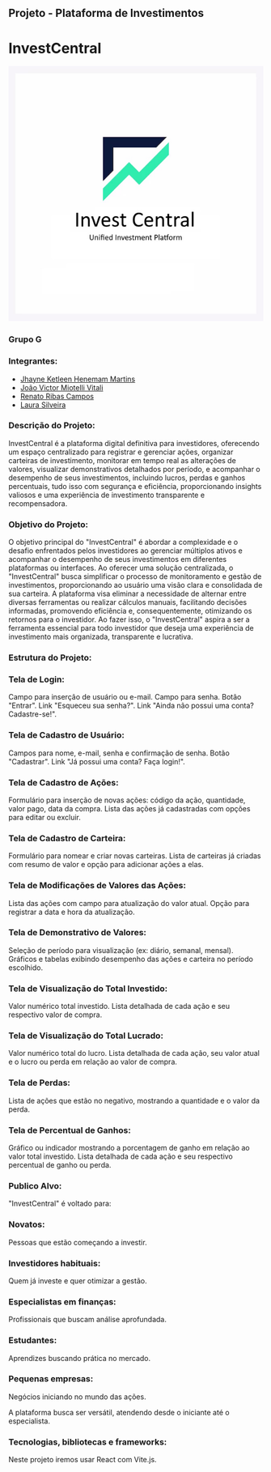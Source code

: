 ## Projeto - Plataforma de Investimentos
# InvestCentral

<div align="center">
  <img src="Imagens/logo.jpg" alt="Logo">
</div>

### Grupo G

### Integrantes:
* [Jhayne Ketleen Henemam Martins](https://github.com/JhayneK)
* [João Victor Miotelli Vitali](https://github.com/JoaoMiotelli)
* [Renato Ribas Campos](https://github.com/RenatoRibas)
* [Laura Silveira](https://github.com/laurassilveirag)


### Descrição do Projeto:

InvestCentral é a plataforma digital definitiva para investidores, oferecendo um espaço centralizado para registrar e gerenciar ações, organizar carteiras de investimento, monitorar em tempo real as alterações de valores, visualizar demonstrativos detalhados por período, e acompanhar o desempenho de seus investimentos, incluindo lucros, perdas e ganhos percentuais, tudo isso com segurança e eficiência, proporcionando insights valiosos e uma experiência de investimento transparente e recompensadora.


### Objetivo do Projeto:

O objetivo principal do "InvestCentral" é abordar a complexidade e o desafio enfrentados pelos investidores ao gerenciar múltiplos ativos e acompanhar o desempenho de seus investimentos em diferentes plataformas ou interfaces. Ao oferecer uma solução centralizada, o "InvestCentral" busca simplificar o processo de monitoramento e gestão de investimentos, proporcionando ao usuário uma visão clara e consolidada de sua carteira. A plataforma visa eliminar a necessidade de alternar entre diversas ferramentas ou realizar cálculos manuais, facilitando decisões informadas, promovendo eficiência e, consequentemente, otimizando os retornos para o investidor. Ao fazer isso, o "InvestCentral" aspira a ser a ferramenta essencial para todo investidor que deseja uma experiência de investimento mais organizada, transparente e lucrativa.

### Estrutura do Projeto:

### Tela de Login:
Campo para inserção de usuário ou e-mail.
Campo para senha.
Botão "Entrar".
Link "Esqueceu sua senha?".
Link "Ainda não possui uma conta? Cadastre-se!".

### Tela de Cadastro de Usuário:
Campos para nome, e-mail, senha e confirmação de senha.
Botão "Cadastrar".
Link "Já possui uma conta? Faça login!".

### Tela de Cadastro de Ações:
Formulário para inserção de novas ações: código da ação, quantidade, valor pago, data da compra.
Lista das ações já cadastradas com opções para editar ou excluir.

### Tela de Cadastro de Carteira:
Formulário para nomear e criar novas carteiras.
Lista de carteiras já criadas com resumo de valor e opção para adicionar ações a elas.

### Tela de Modificações de Valores das Ações:
Lista das ações com campo para atualização do valor atual.
Opção para registrar a data e hora da atualização.

### Tela de Demonstrativo de Valores:
Seleção de período para visualização (ex: diário, semanal, mensal).
Gráficos e tabelas exibindo desempenho das ações e carteira no período escolhido.

### Tela de Visualização do Total Investido:
Valor numérico total investido.
Lista detalhada de cada ação e seu respectivo valor de compra.

### Tela de Visualização do Total Lucrado:
Valor numérico total do lucro.
Lista detalhada de cada ação, seu valor atual e o lucro ou perda em relação ao valor de compra.

### Tela de Perdas:
Lista de ações que estão no negativo, mostrando a quantidade e o valor da perda.

### Tela de Percentual de Ganhos:
Gráfico ou indicador mostrando a porcentagem de ganho em relação ao valor total investido.
Lista detalhada de cada ação e seu respectivo percentual de ganho ou perda.

### Publico Alvo:
"InvestCentral" é voltado para:
### Novatos: 
Pessoas que estão começando a investir.
### Investidores habituais:
Quem já investe e quer otimizar a gestão.
### Especialistas em finanças: 
Profissionais que buscam análise aprofundada.
### Estudantes: 
Aprendizes buscando prática no mercado.
### Pequenas empresas: 
Negócios iniciando no mundo das ações.

A plataforma busca ser versátil, atendendo desde o iniciante até o especialista.

### Tecnologias, bibliotecas e frameworks:

 Neste projeto iremos usar React com Vite.js.
